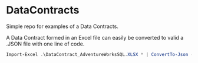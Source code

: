 # DataContracts
Simple repo for examples of a Data Contracts.

A Data Contract formed in an Excel file can easily be converted to valid a .JSON file with one line of code.

```powershell
Import-Excel .\DataContract_AdventureWorksSQL.XLSX * | ConvertTo-Json -Depth 3 | Out-File .\DataContract_AdventureWorksSQL.json
```